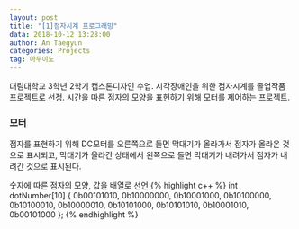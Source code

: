 ```yaml
---
layout: post
title: "[1]점자시계 프로그래밍"
data: 2018-10-12 13:28:00
author: An Taegyun
categories: Projects
tag: 아두이노
---
```


대림대학교 3학년 2학기 캡스톤디자인 수업.
시각장애인을 위한 점자시계를 졸업작품 프로젝트로 선정.
시간을 따른 점자의 모양을 표현하기 위해 모터를 제어하는 프로젝트.

### 모터

점자를 표현하기 위해 DC모터를 오른쪽으로 돌면 막대기가 올라가서 점자가 올라온 것으로 표시되고, 막대기가 올라간 상태에서 왼쪽으로 돌면 막대기가 내려가서 점자가 내려간 것으로 표시된다.

숫자에 따른 점자의 모양, 값을 배열로 선언
{% highlight c++ %}
int dotNumber[10] {
  0b00101010, 0b10000000, 0b10001000, 0b10100000, 0b10100010,
  0b10000010, 0b10101000, 0b10101010, 0b10001010, 0b00101000
};
{% endhighlight %}
